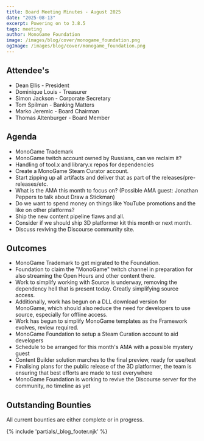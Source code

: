```yaml
---
title: Board Meeting Minutes - August 2025
date: "2025-08-13"
excerpt: Powering on to 3.8.5
tags: meeting
author: MonoGame Foundation
image: /images/blog/cover/monogame_foundation.png
ogImage: /images/blog/cover/monogame_foundation.png
---
```


## Attendee's

- Dean Ellis - President
- Dominique Louis - Treasurer
- Simon Jackson - Corporate Secretary
- Tom Spilman - Banking Matters
- Marko Jeremic - Board Chairman
- Thomas Altenburger - Board Member

## Agenda

- MonoGame Trademark
- MonoGame twitch account owned by Russians, can we reclaim it?
- Handling of tool.x and library.x repos for dependencies
- Create a MonoGame Steam Curator account.
- Start zipping up all artifacts and deliver that as part of the releases/pre-releases/etc.
- What is the AMA this month to focus on? (Possible AMA guest: Jonathan Peppers to talk about Draw a Stickman)
- Do we want to spend money on things like YouTube promotions and the like on other platforms?
- Ship the new content pipeline flaws and all.
- Consider if we should ship 3D platformer kit this month or next month.
- Discuss reviving the Discourse community site.

## Outcomes

- MonoGame Trademark to get migrated to the Foundation.
- Foundation to claim the "MonoGame" twitch channel in preparation for also streaming the Open Hours and other content there.
- Work to simplify working with Source is underway, removing the dependency hell that is present today.  Greatly simplifying source access.
- Additionally, work has begun on a DLL download version for MonoGame, which should also reduce the need for developers to use source, especially for offline access.
- Work has begun to simplify MonoGame templates as the Framework evolves, review required.
- MonoGame Foundation to setup a Steam Curation account to aid developers
- Schedule to be arranged for this month's AMA with a possible mystery guest
- Content Builder solution marches to the final preview, ready for use/test
- Finalising plans for the public release of the 3D platformer, the team is ensuring that best efforts are made to test everywhere
- MonoGame Foundation is working to revive the Discourse server for the community, no timeline as yet

## Outstanding Bounties

All current bounties are either complete or in progress.

{% include 'partials/_blog_footer.njk' %}
